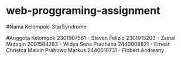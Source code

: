 # web-proggraming-assignment

#Nama Kelompok: StarSyndrome

#Anggota Kelompok
2301907561 - Steven Felizio
2301915203 - Zainal Mutaqin
2001584263 - Widya Sena Pradhana
2440008821 - Ernest Christca Malvin Prabowo Markus
2440010731 - Flobert Andreany

